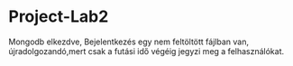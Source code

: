 # Project-Lab2

Mongodb elkezdve, Bejelentkezés egy nem feltöltött fájlban van, újradolgozandó,mert csak a futási idő végéig jegyzi meg a felhasználókat.
